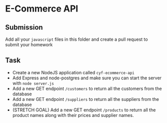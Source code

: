 
# E-Commerce API

## Submission

Add all your `javascript` files in this folder and create a pull request to submit your homework

## Task

- Create a new NodeJS application called `cyf-ecommerce-api`
- Add Express and node-postgres and make sure you can start the server with `node server.js`
- Add a new GET endpoint `/customers` to return all the customers from the database
- Add a new GET endpoint `/suppliers` to return all the suppliers from the database
- (STRETCH GOAL) Add a new GET endpoint `/products` to return all the product names along with their prices and supplier names.
